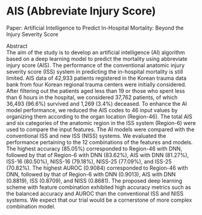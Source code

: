 # AIS (Abbreviate Injury Score)
Paper: Artificial Intelligence to Predict In-Hospital Mortality: Beyond the Injury Severity Score

Abstract  
The aim of the study is to develop an artificial intelligence (AI) algorithm based on a deep learning model to predict the mortality using abbreviate injury score (AIS). The performance of the conventional anatomic injury severity score (ISS) system in predicting the in-hospital mortality is still limited. AIS data of 42,933 patients registered in the Korean trauma data bank from four Korean regional trauma centers were initially considered. After filtering out the patients aged less than 19 or those who spent less than 6 hours in the hospital, we considered 37,762 patients, of which 36,493 (96.6%) survived and 1,269 (3.4%) deceased. To enhance the AI model performance, we reduced the AIS codes to 46 input values by organizing them according to the organ location (Region-46). The total AIS and six categories of the anatomic region in the ISS system (Region-6) were used to compare the input features. The AI models were compared with the conventional ISS and new ISS (NISS) systems. We evaluated the performance pertaining to the 12 combinations of the features and models. The highest accuracy (85.05%) corresponded to Region-46 with DNN, followed by that of Region-6 with DNN (83.62%), AIS with DNN (81.27%), ISS-16 (80.50%), NISS-16 (79.18%), NISS-25 (77.09%), and ISS-25 (70.82%). The highest AUROC (0.9084) corresponded to Region-46 with DNN, followed by that of Region-6 with DNN (0.9013), AIS with DNN (0.8819), ISS (0.8709), and NISS (0.8681). The proposed deep learning scheme with feature combination exhibited high accuracy metrics such as the balanced accuracy and AUROC than the conventional ISS and NISS systems. We expect that our trial would be a cornerstone of more complex combination model. 

